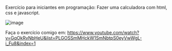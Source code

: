 Exercício para iniciantes em programação: Fazer uma calculadora com html, css e javascript. 

![image](https://img.shields.io/badge/YouTube-FF0000?style=for-the-badge&logo=youtube&logoColor=white) 

Faça o exercício comigo em: https://www.youtube.com/watch?v=GqOkRvNbHeU&list=PLGOSSmMHckW1SmNbtpS0eyVwWgL-i_Fu8&index=1
